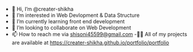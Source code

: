 - 👋 Hi, I’m @creater-shikha
- 👀 I’m interested in Web Devlopment & Data Structure
- 🌱 I’m currently learning front end development
- 💞️ I’m looking to collaborate on Web Development
- 📫 How to reach me via shisoni45599@gmail.com
-👨‍💻 All of my projects are available at https://creater-shikha.github.io/portfolio/portfolio
<!---
creater-shikha/creater-shikha is a ✨ special ✨ repository because its `README.md` (this file) appears on your GitHub profile.
You can click the Preview link to take a look at your changes.
--->
